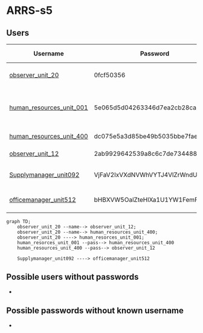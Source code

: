 # ARRS-s5

## Users
| Username | Password | Name | Unlock time | Status |
|----------|----------|------|-------------|--------|
| [observer_unit_20](./Users/observer_unit_20.md) | 0fcf50356 | - | Start of the event | Solved |
| [human_resources_unit_001](./Users/human_resources_unit_001.md) | 5e065d5d04263346d7ea2cb28ca225a8 | - | some time before 18:20 GMT+1 | Solved |
| [human_resources_unit_400](./Users/human_resources_unit_400.md) | dc075e5a3d85be49b5035bbe7faebe89 | - | 18:30 GMT+1 | Solved |
| [observer_unit_12](./Users/observer_unit_12.md) | 2ab9929642539a8c6c7de73448861fb8 | - | 19:30 GMT+1 | In Progress |
| [Supplymanager_unit092](./Users/Supplymanager_unit092.md) | VjFaV2IxVXdNVWhVYTJ4VlZrWndU | - | 15:00 GMT+1, 03.12. |
| [officemanager_unit512](./Users/officemanager_unit512.md) | bHBXVW5OalZteHlXa1U1YW1FemF | - | 15:15 GMT+1, 03.12. |

```mermaid
graph TD;
    observer_unit_20 --name--> observer_unit_12;
    observer_unit_20 --name--> human_resources_unit_400;
    observer_unit_20 ----> human_resorces_unit_001;
    human_resorces_unit_001 --pass--> human_resources_unit_400
    human_resources_unit_400 --pass--> observer_unit_12

    Supplymanager_unit092 ----> officemanager_unit512
```

## Possible users without passwords
-
  
## Possible passwords without known username
-
